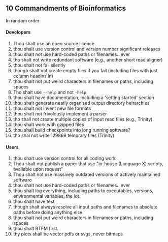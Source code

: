 ## 10 Commandments of Bioinformatics
In random order

#### Developers

1. Thou shalt use an open source licence
2. thou shalt use version control and version number significant releases
4. thou shalt not use hard-coded paths or filenames.. ever
5. tho shalt not write redundant software (e.g., another short read aligner)
6. thou shalt not fail silently
7. though shalt not create empty files if you fail (including files with just column headins in)
8. thou shalt not put weird characters in filenames or paths, including spaces  
9. Tho shalt use `--help` and not `-help`
10. thou shalt have documentation, including a 'setting started' section
11. thou shalt generate neatly organised output directory heirarchies
12. thou shalt not invent new file formats
13. thou shalt not frivolously implement a parser
14. tho shall not create multiple copies of input read files (e.g., Trinity)
15. thou shalt work with gzipped files
16. thou shall build checkpoints into long running software?
17. tho shal not write 129869 temprary files (Trinity)

#### Users

1. thou shalt use version control for all coding work
2. Thou shalt not publish a paper that use "in-house (Language X) scripts, available upon request"
3. Thou shalt not use massively outdated versions of actively maintained software
4. thou shalt not use hard-coded paths or filenames.. ever
5. thou shalt log everything, including paths to executables, versions, environmental variables, the lot.
6. thou shalt have test
7. though shalt always resolve all input paths and filenames to absolute paths before doing anything else
8. thou shalt not put weird characters in filenames or paths, including spaces
9. thou shalt RTFM first.
10. thy plots shall be vector pdfs or svgs, never bitmaps


